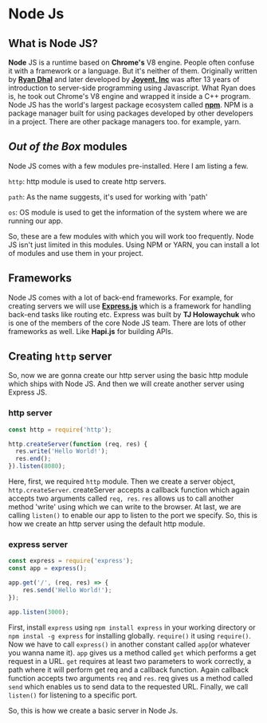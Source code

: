 # Node Js

## What is Node JS?

**Node** JS is a runtime based on **Chrome's** V8 engine. People often confuse it with a framework or a language. But it's neither of them. Originally written by **[Ryan Dhal](https://en.wikipedia.org/wiki/Ryan_Dahl)** and later developed by **[Joyent, Inc](https://www.joyent.com/node-js/support)** was after 13 years of introduction to server-side programming using Javascript. What Ryan does is, he took out Chrome's V8 engine and wrapped it inside a C++ program.
Node JS has the world's largest package ecosystem called **[npm](https://npmjs.org)**. NPM is a package manager built for using packages developed by other developers in a project. There are other package managers too. for example, yarn.

## *Out of the Box* modules

Node JS comes with a few modules pre-installed. Here I am listing a few.

`http`: http module is used to create http servers.

`path`: As the name suggests, it's used for working with 'path'

`os`: OS module is used to get the information of the system where we are running our app.

So, these are a few modules with which you will work too frequently. Node JS isn't just limited in this modules. Using NPM or YARN, you can install a lot of modules and use them in your project.

## Frameworks

Node JS comes with a lot of back-end frameworks. For example, for creating servers we will use **[Express.js](https://expressjs.com)** which is a framework for handling back-end tasks like routing etc. Express was built by **TJ Holowaychuk** who is one of the members of the core Node JS team.
There are lots of other frameworks as well. Like **Hapi.js** for building APIs.

## Creating `http` server

So, now we are gonna create our http server using the basic http module which ships with Node JS. And then we will create another server using Express JS.

### http server 

```javascript
const http = require('http');

http.createServer(function (req, res) {
  res.write('Hello World!');
  res.end();
}).listen(8080);
```

Here, first, we required `http` module. Then we create a server object, `http.createServer`. createServer accepts a callback function which again accepts two arguments called `req, res`.
`res` allows us to call another method 'write' using which we can write to the browser.
At last, we are calling `listen()` to enable our app to listen to the port we specify.
So, this is how we create an http server using the default http module.

### express server

```javascript
const express = require('express');
const app = express();

app.get('/', (req, res) => {
    res.send('Hello World!');
});

app.listen(3000);
```

First, install `express` using `npm install express` in your working directory or `npm instal -g express` for installing globally. `require()` it using `require()`. Now we have to call `express()` in another constant called `app`(or whatever you wanna name it). `app` gives us a method called `get` which performs a get request in a URL. `get` requires at least two parameters to work correctly, a path where it will perform get req and a callback function. Again callback function accepts two arguments `req` and `res`. req gives us a method called `send` which enables us to send data to the requested URL. Finally, we call `listen()` for listening to a specific port.

So, this is how we create a basic server in Node Js.